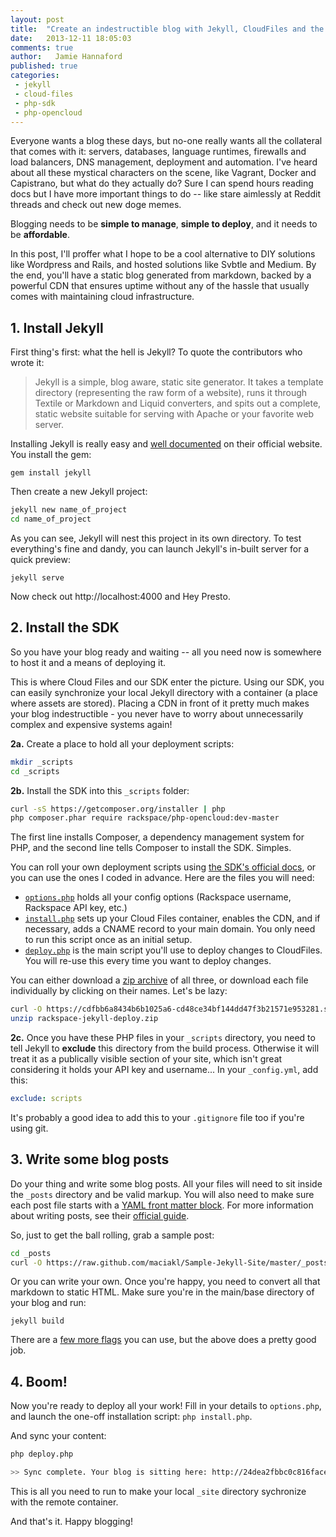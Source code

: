 ```yaml
---
layout: post
title:  "Create an indestructible blog with Jekyll, CloudFiles and the PHP SDK"
date:   2013-12-11 18:05:03
comments: true
author:   Jamie Hannaford
published: true
categories: 
 - jekyll 
 - cloud-files 
 - php-sdk
 - php-opencloud
---
```


Everyone wants a blog these days, but no-one really wants all the collateral that comes with it: servers, databases, language runtimes, firewalls and load balancers, DNS management, deployment and automation. I've heard about all these mystical characters on the scene, like Vagrant, Docker and Capistrano, but what do they actually do? Sure I can spend hours reading docs but I have more important things to do -- like stare aimlessly at Reddit threads and check out new doge memes.

Blogging needs to be **simple to manage**, **simple to deploy**, and it needs to be **affordable**.

In this post, I'll proffer what I hope to be a cool alternative to DIY solutions like Wordpress and Rails, and hosted solutions like Svbtle and Medium. By the end, you'll have a static blog generated from markdown, backed by a powerful CDN that ensures uptime without any of the hassle that usually comes with maintaining cloud infrastructure.

## 1. Install Jekyll

First thing's first: what the hell is Jekyll? To quote the contributors who wrote it: 

> Jekyll is a simple, blog aware, static site generator. It takes a template directory (representing the raw form of a website), runs it through Textile or Markdown and Liquid converters, and spits out a complete, static website suitable for serving with Apache or your favorite web server.

Installing Jekyll is really easy and [well documented](http://jekyllrb.com/docs/quickstart/) on their official website. You install the gem:

`gem install jekyll`

Then create a new Jekyll project:

```bash
jekyll new name_of_project
cd name_of_project
```

As you can see, Jekyll will nest this project in its own directory. To test everything's fine and dandy, you can launch Jekyll's in-built server for a quick preview:

`jekyll serve`

Now check out http://localhost:4000 and Hey Presto.

## 2. Install the SDK

So you have your blog ready and waiting -- all you need now is somewhere to host it and a means of deploying it. 

This is where Cloud Files and our SDK enter the picture. Using our SDK, you can easily synchronize your local Jekyll directory with a container (a place where assets are stored). Placing a CDN in front of it pretty much makes your blog indestructible - you never have to worry about unnecessarily complex and expensive systems again!

**2a.** Create a place to hold all your deployment scripts: 

```bash
mkdir _scripts 
cd _scripts
```

**2b.** Install the SDK into this `_scripts` folder:

```bash
curl -sS https://getcomposer.org/installer | php
php composer.phar require rackspace/php-opencloud:dev-master
```

The first line installs Composer, a dependency management system for PHP, and the second line tells Composer to install the SDK. Simples.

You can roll your own deployment scripts using [the SDK's official docs](http://docs.rackspace.com/sdks/guide/content/php.html), or you can use the ones I coded in advance. Here are the files you will need:

- [`options.php`](https://cdfbb6a8434b6b1025a6-cd48ce34bf144dd47f3b21571e953281.ssl.cf5.rackcdn.com/options.php) holds all your config options (Rackspace username, Rackspace API key, etc.)
- [`install.php`](https://cdfbb6a8434b6b1025a6-cd48ce34bf144dd47f3b21571e953281.ssl.cf5.rackcdn.com/install.php) sets up your Cloud Files container, enables the CDN, and if necessary, adds a CNAME record to your main domain. You only need to run this script once as an initial setup.
- [`deploy.php`](https://cdfbb6a8434b6b1025a6-cd48ce34bf144dd47f3b21571e953281.ssl.cf5.rackcdn.com/deploy.php) is the main script you'll use to deploy changes to CloudFiles. You will re-use this every time you want to deploy changes.

You can either download a [zip archive](https://cdfbb6a8434b6b1025a6-cd48ce34bf144dd47f3b21571e953281.ssl.cf5.rackcdn.com/rackspace-jekyll-deploy.zip) of all three, or download each file individually by clicking on their names. Let's be lazy:

```bash
curl -O https://cdfbb6a8434b6b1025a6-cd48ce34bf144dd47f3b21571e953281.ssl.cf5.rackcdn.com/rackspace-jekyll-deploy.zip
unzip rackspace-jekyll-deploy.zip
```

**2c.** Once you have these PHP files in your `_scripts` directory, you need to tell Jekyll to **exclude** this directory from the build process. Otherwise it will treat it as a publically visible section of your site, which isn't great considering it holds your API key and username... In your `_config.yml`, add this:

```yaml
exclude: scripts
```

It's probably a good idea to add this to your `.gitignore` file too if you're using git.
 
## 3. Write some blog posts

Do your thing and write some blog posts. All your files will need to sit inside the `_posts` directory and be valid markup. You will also need to make sure each post file starts with a [YAML front matter block](http://jekyllrb.com/docs/frontmatter/). For more information about writing posts, see their [official guide](http://jekyllrb.com/docs/posts/).

So, just to get the ball rolling, grab a sample post:

```bash
cd _posts
curl -O https://raw.github.com/maciakl/Sample-Jekyll-Site/master/_posts/2012-02-10-code-snippets.markdown
```

Or you can write your own. Once you're happy, you need to convert all that markdown to static HTML. Make sure you're in the main/base directory of your blog and run:

`jekyll build`

There are a [few more flags](http://jekyllrb.com/docs/configuration/) you can use, but the above does a pretty good job.

## 4. Boom!

Now you're ready to deploy all your work! Fill in your details to `options.php`, and launch the one-off installation script: `php install.php`.

And sync your content: 

```bash
php deploy.php

>> Sync complete. Your blog is sitting here: http://24dea2fbbc0c816face6-cb063e688647fc0c12641c9dce8e160d.r25.cf5.rackcdn.com
```

This is all you need to run to make your local `_site` directory sychronize with the remote container.

And that's it. Happy blogging!
